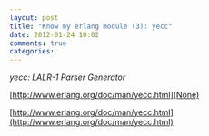 ```yaml
---
layout: post
title: "Know my erlang module (3): yecc"
date: 2012-01-24 10:02
comments: true
categories: 
---
```


*yecc: LALR-1 Parser Generator*

[http://www.erlang.org/doc/man/yecc.html](None)

[http://www.erlang.org/doc/man/yecc.html](http://www.erlang.org/doc/man/yecc.html)

